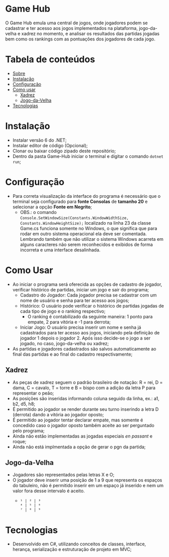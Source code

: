 # Game Hub

O Game Hub emula uma central de jogos, onde jogadores podem se cadastrar e ter acesso aos jogos implementados na plataforma, jogo-da-velha e xadrez no momento, e analisar os resultados das partidas jogadas bem como os rankings com as pontuações dos jogadores de cada jogo.

Tabela de conteúdos
=================
<!--ts-->
   * [Sobre](#game-hub)
   * [Instalação](#instalação)
   * [Configuração](#configuração)
   * [Como usar](#como-usar)
      * [Xadrez](#xadrez)
      * [Jogo-da-Velha](#jogo-da-velha)
   * [Tecnologias](#tecnologias)
<!--te-->

# Instalação
  * Instalar versão 6 do .NET;
  * Instalar editor de código (Opcional);
  * Clonar ou baixar código zipado deste repositório;
  * Dentro da pasta Game-Hub iniciar o terminal e digitar o comando ```dotnet run```;
  
# Configuração
  * Para correta visualização da interface do programa é necessário que o terminal seja configurado para **fonte Consolas** de **tamanho 20** e selecionar a opção **Fonte em Negrito**;
    * OBS.: o comando ``` Console.SetWindowSize(Constants.WindowWidthSize, Constants.WindowHeightSize); ``` localizado na linha 23 da classe Game.cs funciona somente no Windows, o que significa que para rodar em outro sistema operacional ela deve ser comentada. Lembrando também que não utilizar o sistema Windows acarreta em alguns caracteres não serem reconhecidos e exibidos de forma incorreta e uma interface desalinhada.
  
# Como Usar
  * Ao iniciar o programa será oferecida as opções de cadastro de jogador, verificar histórico de partidas, iniciar um jogo e sair do programa;
    * Cadastro do Jogador: Cada jogador precisa se cadastrar com um nome de usuário e senha para ter acesso aos jogos;
    * Histórico: O usuário pode verificar o histórico de partidas jogadas de cada tipo de jogo e o ranking respectivo;
      * O ranking é contabilizado da seguinte maneira: 1 ponto para empate, 2 para vitória e -1 para derrota;
    * Iniciar Jogo: O usuário precisa inserir um nome e senha já cadastrados para ter acesso aos jogos, iniciando pela definição de jogador 1
    depois o jogador 2. Após isso decide-se o jogo a ser jogado, no caso, jogo-da-velha ou xadrez;
  * As partidas e jogadores cadastrados são salvos automaticamente ao final das partidas e ao final do cadastro respectivamente;
  
## Xadrez
  * As peças de xadrez seguem o padrão brasileiro de notação: R = rei, D = dama, C = cavalo, T = torre e B = bispo com a adição da letra P para representar o peão;
  * As posições são inseridas informando coluna seguido da linha, ex.: a1, b2, d5, h8;
  * É permitido ao jogador se render durante seu turno inserindo a letra D (derrota) dando a vitória ao jogador oposto;
  * É permitido ao jogador tentar declarar empate, mas somente é concedido caso o jogador oposto também aceite ao ser perguntado pelo programa;
  * Ainda não estão implementadas as jogadas especiais *en passant* e roque;
  * Ainda não está implmentada a opção de gerar o pgn da partida;
## Jogo-da-Velha
  * Jogadores são representados pelas letras X e O;
  * O jogador deve inserir uma posição de 1 a 9 que representa os espaços do tabuleiro, não é permitido inserir em um espaço já inserido e nem um valor fora
desse intervalo é aceito.
    *   ```
        ¹ | ² | ³
        ⁴ | ⁵ | ⁶
        ⁷ | ⁸ | ⁹
        ```

# Tecnologias
  * Desenvolvido em C#, utilizando conceitos de classes, interface, herança, serialização e estruturação de projeto em MVC;
